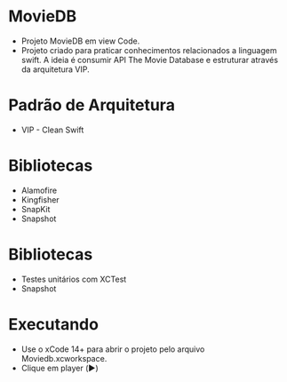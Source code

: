 # MovieDB
 - Projeto MovieDB em view Code.
 - Projeto criado para praticar conhecimentos relacionados a linguagem swift. A ideia é consumir API The Movie Database e estruturar através da arquitetura VIP.

# Padrão de Arquitetura
- VIP - Clean Swift

# Bibliotecas
 - Alamofire
 - Kingfisher
 - SnapKit
 - Snapshot

# Bibliotecas
 - Testes unitários com XCTest
 - Snapshot

# Executando
 - Use o xCode 14+ para abrir o projeto pelo arquivo Moviedb.xcworkspace.
 - Clique em player (▶️)

